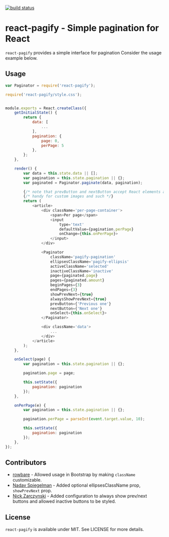 [![build status](https://secure.travis-ci.org/bebraw/react-pagify.png)](http://travis-ci.org/bebraw/react-pagify)
# react-pagify - Simple pagination for React

`react-pagify` provides a simple interface for pagination Consider the usage example below.

## Usage

```javascript
var Paginator = require('react-pagify');

require('react-pagify/style.css');


module.exports = React.createClass({
    getInitialState() {
        return {
            data: [
                ...
            ],
            pagination: {
                page: 0,
                perPage: 5
            },
        };
    },

    render() {
        var data = this.state.data || [];
        var pagination = this.state.pagination || {};
        var paginated = Paginator.paginate(data, pagination);

        {/* note that prevButton and nextButton accept React elements as well! */}
        {/* handy for custom images and such */}
        return (
            <article>
                <div className='per-page-container'>
                    <span>Per page</span>
                    <input
                        type='text'
                        defaultValue={pagination.perPage}
                        onChange={this.onPerPage}>
                    </input>
                </div>

                <Paginator
                    className='pagify-pagination'
                    ellipsesClassName='pagify-ellipsis'
                    activeClassName='selected'
                    inactiveClassName='inactive'
                    page={paginated.page}
                    pages={paginated.amount}
                    beginPages={3}
                    endPages={3}
                    showPrevNext={true}
                    alwaysShowPrevNext={true}
                    prevButton={'Previous one'}
                    nextButton={'Next one'}
                    onSelect={this.onSelect}>
                </Paginator>

                <div className='data'>
                    ...
                </div>
            </article>
        );
    },

    onSelect(page) {
        var pagination = this.state.pagination || {};

        pagination.page = page;

        this.setState({
            pagination: pagination
        });
    },

    onPerPage(e) {
        var pagination = this.state.pagination || {};

        pagination.perPage = parseInt(event.target.value, 10);

        this.setState({
            pagination: pagination
        });
    },
});
```

## Contributors

* [rowbare](https://github.com/rowbare) - Allowed usage in Bootstrap by making `className` customizable.
* [Nadav Spiegelman](https://github.com/nadavspi) - Added optional ellipsesClassName prop, `showPrevNext` prop.
* [Nick Zarczynski](https://github.com/jacktrades) - Added configuration to always show prev/next buttons and allowed inactive buttons to be styled.

## License

`react-pagify` is available under MIT. See LICENSE for more details.
